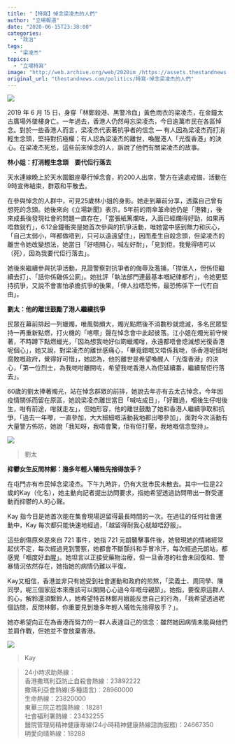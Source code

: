 ```yaml
---
title: "【特寫】悼念梁凌杰的人們"
author: "立場報道"
date: "2020-06-15T23:38:00"
categories:
  - "政治"
tags:
  - "梁凌杰"
topics:
  - "立場特寫"
image: "http://web.archive.org/web/2020im_/https://assets.thestandnews.com/media/photos/lam-21_flVXp.png"
original_url: "thestandnews.com/politics/特寫-悼念梁凌杰的人們"
---
```

![](http://web.archive.org/web/2020im_/https://assets.thestandnews.com/media/photos/lam-21_flVXp.png)

2019 年 6 月 15 日，身穿「林鄭殺港、黑警冷血」黃色雨衣的梁凌杰，在金鐘太古廣場外墜樓身亡。一年過去，香港人仍然毋忘梁凌杰，今日逾萬市民在各區悼念。對於一些香港人而言，梁凌杰代表著抗爭者的信念 — 有人因為梁凌杰而打消輕生念頭，堅持對抗極權；有人認為梁凌杰的離世，喚醒港人「光復香港」的決心。在梁凌杰死忌，這些前來悼念的人，訴說了他們有關梁凌杰的故事。

**林小姐：打消輕生念頭　要代佢行落去**

天水連線晚上於天水圍銀座舉行悼念會，約200人出席，警方在遠處戒備，活動在9時宣佈結束，群眾和平散去。

在參與悼念的人群中，可見25歲林小姐的身影。她走到幕前分享，透露自己曾有想死的念頭。她後來向《立場新聞》表示，5年前的雨傘革命她仍是「港豬」，後來成長後發現社會的問題一直存在，「當張紙篤爛咗，入面已經爛得好勁，如果再唔救就冇」，6.12金鐘衝突是她首次參與的抗爭活動，唯她當中感到無力和灰心，「自己太弱小，咩都做唔到，只可以遠遠望住」，因而產生自殺念頭，但梁凌杰的離世令她改變想法，她當日「好唔開心，喊左好耐」，「見到佢，我覺得唔可以（死），因為我要代佢行落去」。

她後來繼續參與抗爭活動，見證警察對抗爭者的侮辱及濫捕，「㩒低人，但係佢繼續去打」、「話你係雞係公廁」。她批評「執法部門連最基本嘅紀律都冇」，令她更堅持抗爭，又說不會害怕承擔抗爭的後果，「俾人拉唔恐怖，最恐怖係下一代冇自由」。

**劉太：他的離世鼓勵了港人繼續抗爭**

民眾在幕前排起一列蠟燭，唯風勢頗大，燭光點燃後不消數秒就熄滅，多名民眾堅持一再重新點燃，打火機的「喀嚓」聲在悼念會中此起彼落。江小姐在燭光前守候著，不時蹲下點燃蠟光，「因為想我哋好似啲蠟燭咁，永遠都唔會熄滅想光復香港呢個心」，她又說，對梁凌杰的離世感痛心，「畢竟錯嘅又唔係我哋，係香港呢個咁腐敗嘅政府，覺得好可惜」，她認為，他的離世是希望喚醒人「光復香港」的決心，「第一位烈士，為我哋咁離開咗，希望我哋香港人為佢延續番，繼續幫佢行落去」。

60歲的劉太捧著燭光，站在悼念群眾的前排，她說去年亦有去太古悼念，今年因疫情關係而留在原區，她說梁凌杰離世當日「喊咗成日」，「好難過，嗰後生仔咁後生，咁有前途，咁就走左」，但她形容，他的離世鼓勵了她和香港人繼續爭取和抗爭，「過去一年嚟，一直參加，大大細細嘅活動我地都出嚟參加」，面對今次活動有大量警方佈防，她說「我知呀，我唔會驚，佢有佢打壓，我地嘅信念堅持」。

![](http://web.archive.org/web/2020im_/https://assets.thestandnews.com/media/photos/e39530b6-1e82-499e-8a17-71fa56add4e2_Jjh5l.jpg)
> 劉太

**抑鬱女生反問林鄭：幾多年輕人犧牲先捨得放手？**

在屯門亦有市民悼念梁凌杰。下午九時許，仍有大批市民未散去。其中一位是22歲的Kay（化名），她主動向記者提出訪問要求，指她希望透過訪問帶出一群受運動而抑鬱的人的心聲。

Kay 指今日是她首次能在集會現場逗留得最長時間的一次。在過往的任何社會運動中，Kay 每次都只能快速地經過，「越留得耐我心就越唔舒服」。

這些創傷原來是來自 721 事件，她指 721 元朗襲擊事件後，她發現她的情緒經常起伏不定，每次經過見到警察，她都會不斷顫抖和手冒冷汗，每次經過元朗站，都感覺「嗰度好血腥」。她坦言以正接受藥物治療，但一旦香港的社會未回復和、警暴情況依然存在，她指她的病情仍難以平復。

Kay又相信，香港並非只有她受到社會運動和政府的煎熬，「梁義士、周同學、陳同學，呢三個家庭本來應該可以開開心心過今年嘅母親節」。她指，要復原這群人的心，解鈴還須繫鈴人，她希望特首林鄭月娥能反思自己的行為，「我希望透過呢個訪問，反問林鄭，你重要見到幾多年輕人犧牲先捨得放手？」。

她亦希望向正在為香港而努力的一群人表達自己的信念：雖然她因病情未能與他們並肩作戰，但她並不會放棄香港。

![](http://web.archive.org/web/2020im_/https://assets.thestandnews.com/media/photos/6ab16ef6-8c40-4cc1-a051-82a9ea63d1e2_dnNXf.jpg)
> Kay

> 24小時求助熱線︰  
> 香港撒瑪利亞防止自殺會熱線︰23892222  
> 撒瑪利亞會熱線(多種語言)︰28960000  
> 生命熱線︰23820000  
> 東華三院芷若園熱線︰18281  
> 社會福利署熱線︰23432255  
> 醫院管理局精神健康專線(24小時精神健康熱線諮詢服務)：24667350  
> 明愛向晴熱線：18288